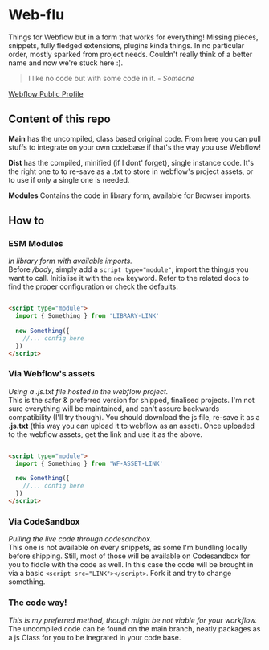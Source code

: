# Web-flu
Things for Webflow but in a form that works for everything! Missing pieces, snippets, fully fledged extensions, plugins kinda things. In no particular order, mostly sparked from project needs. 
Couldn't really think of a better name and now we're stuck here :).

> I like no code but with some code in it. *- Someone*

[Webflow Public Profile](https://webflow.com/vallafederico)

## Content of this repo
**Main** has the uncompiled, class based original code. From here you can pull stuffs to integrate on your own codebase if that's the way you use Webflow!

**Dist** has the compiled, minified (if I dont' forget), single instance code. It's the right one to to re-save as a .txt to store in webflow's project assets, or to use if only a single one is needed.

**Modules** Contains the code in library form, available for Browser imports.


## How to

### ESM Modules
*In library form with available imports.*   
Before */body*, simply add a `script type="module"`, import the thing/s you want to call. Initialise it with the `new` keyword. Refer to the related docs to find the proper configuration or check the defaults.

```html

<script type="module">
  import { Something } from 'LIBRARY-LINK'
  
  new Something({
    //... config here
  })
</script>

```

### Via Webflow's assets
*Using a .js.txt file hosted in the webflow project.*   
This is the safer & preferred version for shipped, finalised projects. I'm not sure everything will be maintained, and can't assure backwards compatibility (I'll try though). You should download the js file, re-save it as a **.js.txt** (this way you can upload it to webflow as an asset). Once uploaded to the webflow assets, get the link and use it as the above.

```html

<script type="module">
  import { Something } from 'WF-ASSET-LINK'
  
  new Something({
    //... config here
  })
</script>

```

### Via CodeSandbox
*Pulling the live code through codesandbox.*     
This one is not available on every snippets, as some I'm bundling locally before shipping. Still, most of those will be available on Codesandbox for you to fiddle with the code as well. In this case the code will be brought in via a basic `<script src="LINK"></script>`. Fork it and try to change something.


### The code way!
*This is my preferred method, though might be not viable for your workflow.*      
The uncompiled code can be found on the main branch, neatly packages as a js Class for you to be inegrated in your code base.
